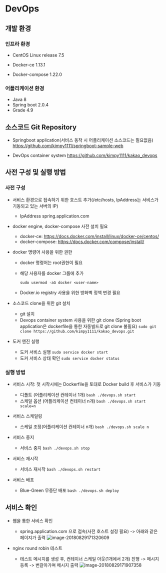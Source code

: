 # DevOps

## 개발 환경

### 인프라 환경

* CentOS Linux release 7.5

* Docker-ce 1.13.1

* Docker-compose 1.22.0

### 어플리케이션 환경

* Java 8
* Spring boot 2.0.4
* Grade 4.9


## 소스코드 Git Repository

* Springboot application(서비스 동작 시 어플리케이션 소스코드는 필요없음)
  https://github.com/kimpy1111/springboot-sample-web

* DevOps container system
  https://github.com/kimpy1111/kakao_devops


## 사전 구성 및 실행 방법

### 사전 구성

* 서비스 환경으로 접속하기 위한 호스트 추가(/etc/hosts, IpAddress는 서비스가 기동되고 있는 서버의 IP)

  * IpAddress	spring.application.com

* docker engine, docker-compose  사전 설치 필요

  * docker-ce: https://docs.docker.com/install/linux/docker-ce/centos/
  * docker-compose: https://docs.docker.com/compose/install/

* docker 명령어 사용을 위한 권한

  * docker 명령어는 root권한이 필요

  * 해당 사용자를 docker 그룹에 추가

    ```sudo usermod -aG docker <user-name>```

  * Docker.io registry 사용을 위한 방화벽 정책 변경 필요

* 소스코드 clone을 위한 git 설치

  * git 설치
  * Devops container system 사용을 위한 git clone
      (Spring boot application은 dockerfile을 통한 자동빌드로 git clone 불필요)
      ```sudo git clone https://github.com/kimpy1111/kakao_devops.git```

* 도커 엔진 실행

  * 도커 서비스 실행
      ```sudo service docker start```
  * 도커 서비스 상태 확인
      ```sudo service docker status```

### 실행 방법

* 서비스 시작: 첫 시작시에는 Dockerfile을 토대로 Docker build 후 서비스가 기동
  * 디폴트 (어플리케이션 컨테이너 1개)
      ```bash ./devops.sh start```
  * 스케일 옵션 (어플리케이션 컨테이너 n개)
      ```bash ./devops.sh start scale=n```

* 서비스 스케일링
  * 스케일 조정(어플리케이션 컨테이너 n개)
      ```bash ./devops.sh scale n```

* 서비스 중지
  * 서비스 중지
      ```bash ./devops.sh stop```

* 서비스 재시작
  * 서비스 재시작
      ```bash ./devops.sh restart```

* 서비스 배포
  * Blue-Green 무중단 배포
      ```bash ./devops.sh deploy```


## 서비스 확인

* 웹을 통한 서비스 확인
  * spring.application.com 으로 접속(사전 호스트 설정 필요) -> 아래와 같은 페이지가 출력
      ![image-20180829171320609](/var/folders/cy/c_gxls390p19nm67h9s9bqgw0000gn/T/abnerworks.Typora/image-20180829171320609.png)

* nginx round robin 테스트
  * 테스트 메시지를 생성 후, 컨테이너 스케일 아웃(1개에서 2개) 진행 -> 메시지 등록 -> 번갈아가며 메시지 출력
  ![image-20180829171907358](/var/folders/cy/c_gxls390p19nm67h9s9bqgw0000gn/T/abnerworks.Typora/image-20180829171907358.png)
